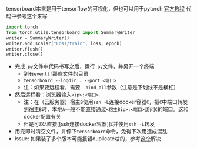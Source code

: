 tensorboard本来是用于tensorflow的可视化，但也可以用于pytorch
[官方教程](https://pytorch.org/tutorials/recipes/recipes/tensorboard_with_pytorch.html)
代码中参考这个来写
```python
import torch
from torch.utils.tensorboard import SummaryWriter
writer = SummaryWriter()
writer.add_scalar("Loss/train", loss, epoch)
writer.flush()
writer.close()
```
- 完成`.py`文件中代码书写之后，运行`.py`文件，并另开一个终端
  - 到有`eventtf`那些文件的目录
  - `tensorboard --logdir . --port <端口>`
  - 注：如果要远程看，需要`--bind_all`参数（注意是下划线不是横杠）
- 然后远程看：浏览器输入`<ip>:<端口>`
  - 注：在（云服务器）宿主`B`使用`ssh -L`连接docker容器`C`，把`C`中端口转发到宿主`B`时，本地`A`一般不能直接通过`<宿主Bip>:<端口>`访问`C`的端口。这和docker配置有关
  - 但是可以`A`直接[[ssh连接docker容器]]`C`并使用`ssh -L`转发
- 用完即时清空文件，并停下`tensorboard`命令，免得下次用造成混乱
- issue: 如果装了多个版本可能报错duplicate啥的，参考[这个](https://stackoverflow.com/questions/57228487/valueerror-duplicate-plugins-for-name-projector)解决